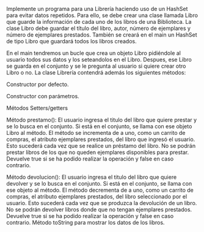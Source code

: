 Implemente un programa para una Librería haciendo uso de un HashSet para evitar datos
repetidos. Para ello, se debe crear una clase llamada Libro que guarde la información de
cada uno de los libros de una Biblioteca. La clase Libro debe guardar
el título del libro, autor, número de ejemplares y número de ejemplares prestados.
También se creará en el main un HashSet de tipo Libro que guardará todos los libros
creados.

En el main tendremos un bucle que crea un objeto Libro pidiéndole al usuario todos sus
datos y los seteandolos en el Libro. Despues, ese Libro se guarda en el conjunto y se le
pregunta al usuario si quiere crear otro Libro o no.
La clase Librería contendrá además los siguientes métodos:

Constructor por defecto.

Constructor con parámetros.

Métodos Setters/getters

Método prestamo(): El usuario ingresa el titulo del libro que quiere prestar y se lo busca
en el conjunto. Si está en el conjunto, se llama con ese objeto Libro al método. El
método se incrementa de a uno, como un carrito de compras, el atributo ejemplares
prestados, del libro que ingresó el usuario. Esto sucederá cada vez que se realice un
préstamo del libro. No se podrán prestar libros de los que no queden ejemplares
disponibles para prestar. Devuelve true si se ha podido realizar la operación y false en
caso contrario.

Método devolucion(): El usuario ingresa el titulo del libro que quiere devolver y se lo
busca en el conjunto. Si está en el conjunto, se llama con ese objeto al método. El
método decrementa de a uno, como un carrito de compras, el atributo ejemplares
prestados, del libro seleccionado por el usuario. Esto sucederá cada vez que se
produzca la devolución de un libro. No se podrán devolver libros donde que no tengan
ejemplares prestados. Devuelve true si se ha podido realizar la operación y false en
caso contrario.
Método toString para mostrar los datos de los libros.